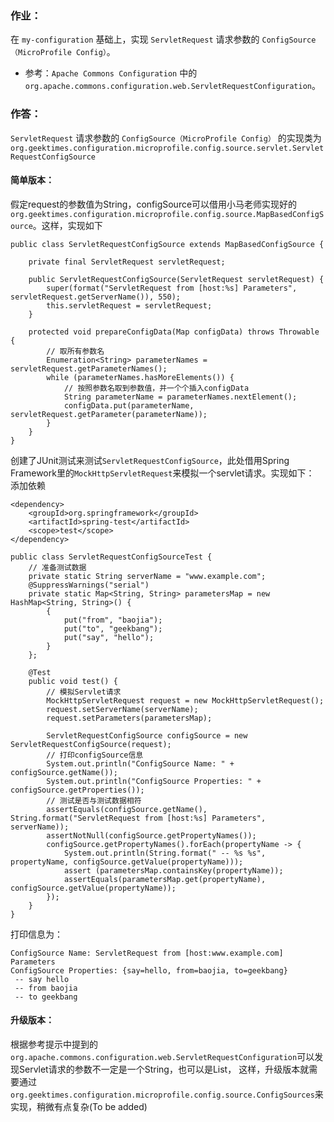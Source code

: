 ### 作业：

在 `my-configuration` 基础上，实现 `ServletRequest` 请求参数的 `ConfigSource（MicroProfile Config）`。

- 参考：`Apache Commons Configuration` 中的 `org.apache.commons.configuration.web.ServletRequestConfiguration`。


### 作答：
`ServletRequest` 请求参数的 `ConfigSource（MicroProfile Config）` 的实现类为`org.geektimes.configuration.microprofile.config.source.servlet.ServletRequestConfigSource`

#### 简单版本： 
假定request的参数值为String，configSource可以借用小马老师实现好的`org.geektimes.configuration.microprofile.config.source.MapBasedConfigSource`。这样，实现如下
```
public class ServletRequestConfigSource extends MapBasedConfigSource {

	private final ServletRequest servletRequest;

	public ServletRequestConfigSource(ServletRequest servletRequest) {
		super(format("ServletRequest from [host:%s] Parameters", servletRequest.getServerName()), 550);
		this.servletRequest = servletRequest;
	}

	protected void prepareConfigData(Map configData) throws Throwable {
		// 取所有参数名
		Enumeration<String> parameterNames = servletRequest.getParameterNames();
		while (parameterNames.hasMoreElements()) {
			// 按照参数名取到参数值，并一个个插入configData
			String parameterName = parameterNames.nextElement();
			configData.put(parameterName, servletRequest.getParameter(parameterName));
		}
	}
}
```

创建了JUnit测试来测试`ServletRequestConfigSource`，此处借用Spring Framework里的`MockHttpServletRequest`来模拟一个servlet请求。实现如下：
添加依赖
```
<dependency>
	<groupId>org.springframework</groupId>
	<artifactId>spring-test</artifactId>
	<scope>test</scope>
</dependency>
```
```
public class ServletRequestConfigSourceTest {
	// 准备测试数据
	private static String serverName = "www.example.com";
	@SuppressWarnings("serial")
	private static Map<String, String> parametersMap = new HashMap<String, String>() {
		{
			put("from", "baojia");
			put("to", "geekbang");
			put("say", "hello");
		}
	};

	@Test
	public void test() {
		// 模拟Servlet请求
		MockHttpServletRequest request = new MockHttpServletRequest();
		request.setServerName(serverName);
		request.setParameters(parametersMap);

		ServletRequestConfigSource configSource = new ServletRequestConfigSource(request);
		// 打印configSource信息
		System.out.println("ConfigSource Name: " + configSource.getName());
		System.out.println("ConfigSource Properties: " + configSource.getProperties());
		// 测试是否与测试数据相符
		assertEquals(configSource.getName(), String.format("ServletRequest from [host:%s] Parameters", serverName));
		assertNotNull(configSource.getPropertyNames());
		configSource.getPropertyNames().forEach(propertyName -> {
			System.out.println(String.format(" -- %s %s", propertyName, configSource.getValue(propertyName)));
			assert (parametersMap.containsKey(propertyName));
			assertEquals(parametersMap.get(propertyName), configSource.getValue(propertyName));
		});
	}
}
```

打印信息为：
```
ConfigSource Name: ServletRequest from [host:www.example.com] Parameters
ConfigSource Properties: {say=hello, from=baojia, to=geekbang}
 -- say hello
 -- from baojia
 -- to geekbang
```
#### 升级版本：
根据参考提示中提到的`org.apache.commons.configuration.web.ServletRequestConfiguration`可以发现Servlet请求的参数不一定是一个String，也可以是List， 这样，升级版本就需要通过`org.geektimes.configuration.microprofile.config.source.ConfigSources`来实现，稍微有点复杂(To be added)